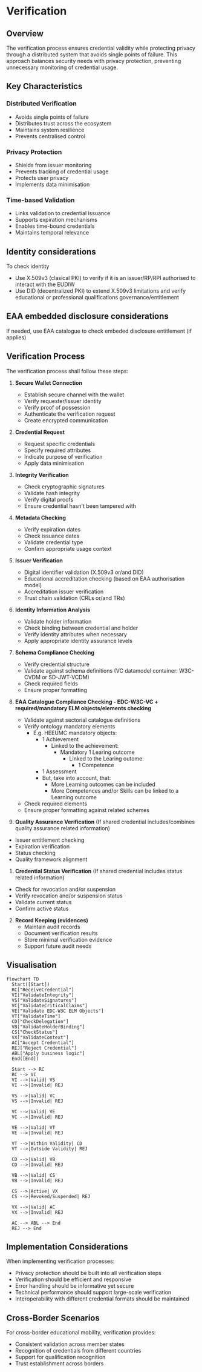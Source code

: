# Verification

## Overview

The verification process ensures credential validity while protecting privacy through a distributed system that avoids single points of failure. This approach balances security needs with privacy protection, preventing unnecessary monitoring of credential usage.

## Key Characteristics

### Distributed Verification
- Avoids single points of failure
- Distributes trust across the ecosystem
- Maintains system resilience
- Prevents centralised control

### Privacy Protection
- Shields from issuer monitoring
- Prevents tracking of credential usage
- Protects user privacy
- Implements data minimisation

### Time-based Validation
- Links validation to credential issuance
- Supports expiration mechanisms
- Enables time-bound credentials
- Maintains temporal relevance

## Identity considerations
To check identity
- Use X.509v3 (clasical PKI) to verify if it is an issuer/RP/RPI authorised to interact with the EUDIW
- Use DID (decentralized PKI) to extend X.509v3 limitations and verify educational or professional qualifications governance/entitlement


## EAA embedded disclosure considerations
If needed, use EAA catalogue to check embeded disclosure entitlement (if applies)

## Verification Process
The verification process shall follow these steps:

1. **Secure Wallet Connection**
   - Establish secure channel with the wallet
   - Verify requester/issuer identity 
   - Verify proof of possession
   - Authenticate the verification request
   - Create encrypted communication

2. **Credential Request**
   - Request specific credentials
   - Specify required attributes
   - Indicate purpose of verification
   - Apply data minimisation

3. **Integrity Verification**
   - Check cryptographic signatures
   - Validate hash integrity
   - Verify digital proofs
   - Ensure credential hasn't been tampered with

4. **Metadata Checking**
   - Verify expiration dates
   - Check issuance dates
   - Validate credential type
   - Confirm appropriate usage context

5. **Issuer Verification**
   - Digital identifier validation (X.509v3 or/and DID)
   - Educational accreditation checking (based on EAA authorisation model)
   - Accreditation issuer verification
   - Trust chain validation (CRLs or/and TRs)

6. **Identity Information Analysis**
   - Validate holder information
   - Check binding between credential and holder
   - Verify identity attributes when necessary
   - Apply appropriate identity assurance levels

7. **Schema Compliance Checking** 
   - Verify credential structure
   - Validate against schema definitions (VC datamodel container: W3C-CVDM or SD-JWT-VCDM)
   - Check required fields
   - Ensure proper formatting

8. **EAA Catalogue Compliance Checking - EDC-W3C-VC + required/mandatory ELM objects/elements checking**
   - Validate against sectorial catalogue definitions
   - Verify ontology mandatory elements
     - E.g. HEEUMC mandatory objects:
       - 1 Achievement
         - Linked to the achievement:
           - Mandatory 1 Learing outcome 
             - Linked to the Learing outome:
               - 1 Competence
       - 1 Assessment
       - But, take into account, that:
         - More Learning outcomes can be included
         - More Competences and/or Skills can be linked to a Learning outcome
   - Check required elements
   - Ensure proper formatting against related schemes

9.  **Quality Assurance Verification**
  (If shared credential includes/combines quality assurance related information)
   - Issuer entitlement checking
   - Expiration verification
   - Status checking
   - Quality framework alignment

1.  **Credential Status Verification**
   (If shared credential includes status related information)
   - Check for revocation and/or suspension
   - Verify revocation and/or suspension status
   - Validate current status
   - Confirm active status

2.  **Record Keeping (evidences)**
    - Maintain audit records
    - Document verification results
    - Store minimal verification evidence
    - Support future audit needs

## Visualisation

```mermaid
flowchart TD
  Start([Start])
  RC["ReceiveCredential"]
  VI["ValidateIntegrity"]
  VS["ValidateSignatures"]
  VC["ValidateCriticalClaims"]
  VE["Validate EDC-W3C ELM Objects"]
  VT["ValidateTime"]
  CD["CheckDelegation"]
  VB["ValidateHolderBinding"]
  CS["CheckStatus"]
  VX["ValidateContext"]
  AC["Accept Credential"]
  REJ["Reject Credential"]
  ABL["Apply business logic"]
  End([End])

  Start --> RC
  RC --> VI
  VI -->|Valid| VS
  VI -->|Invalid| REJ

  VS -->|Valid| VC
  VS -->|Invalid| REJ

  VC -->|Valid| VE
  VC -->|Invalid| REJ

  VE -->|Valid| VT
  VE -->|Invalid| REJ

  VT -->|Within Validity| CD
  VT -->|Outside Validity| REJ

  CD -->|Valid| VB
  CD -->|Invalid| REJ

  VB -->|Valid| CS
  VB -->|Invalid| REJ

  CS -->|Active| VX
  CS -->|Revoked/Suspended| REJ

  VX -->|Valid| AC
  VX -->|Invalid| REJ

  AC --> ABL --> End
  REJ --> End
```


## Implementation Considerations

When implementing verification processes:
- Privacy protection should be built into all verification steps
- Verification should be efficient and responsive
- Error handling should be informative yet secure
- Technical performance should support large-scale verification
- Interoperability with different credential formats should be maintained

## Cross-Border Scenarios

For cross-border educational mobility, verification provides:
- Consistent validation across member states
- Recognition of credentials from different countries
- Support for qualification recognition
- Trust establishment across borders
